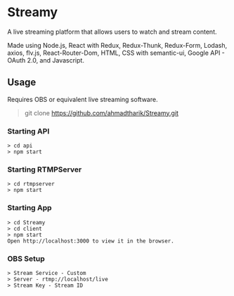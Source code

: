 # Streamy

A live streaming platform that allows users to watch and stream content.

Made using Node.js, React with Redux, Redux-Thunk, Redux-Form, Lodash, axios, flv.js, React-Router-Dom, HTML, CSS with semantic-ui, Google API - OAuth 2.0, and Javascript.


## Usage

Requires OBS or equivalent live streaming software.

>git clone https://github.com/ahmadtharik/Streamy.git





### Starting API
```
> cd api
> npm start
```


### Starting RTMPServer
```
> cd rtmpserver
> npm start
```

### Starting App

```
> cd Streamy
> cd client
> npm start
Open http://localhost:3000 to view it in the browser.
```

### OBS Setup

```
> Stream Service - Custom
> Server - rtmp://localhost/live
> Stream Key - Stream ID
```



